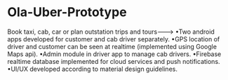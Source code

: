 # Ola-Uber-Prototype
Book taxi, cab, car or plan outstation trips and tours--->
•Two android apps developed for customer and cab driver separately.
•GPS location of driver and customer can be seen at realtime (implemented using Google Maps api).
•Admin module in driver app to manage cab drivers.
•Firebase realtime database implemented for cloud services and push notifications.
•UI/UX developed according to material design guidelines.
